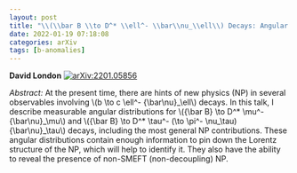 ```yaml
---
layout: post
title: "\\(\\bar B \\to D^* \\ell^- \\bar\\nu_\\ell\\) Decays: Angular Distributions and New Physics"
date: 2022-01-19 07:18:08
categories: arXiv
tags: [b-anomalies]
---
```


**David London**
[![arXiv:2201.05856](https://img.shields.io/badge/arXiv-2201.05856-00ff00)](https://arxiv.org/abs/2201.05856)

*Abstract:*
At the present time, there are hints of new physics (NP) in several observables involving \\(b \\to c \\ell^- \{\\bar\\nu\}\_\\ell\\) decays. In this talk, I describe measurable angular distributions for \\(\{\\bar B\} \\to D^\* \\mu^- \{\\bar\\nu\}\_\\mu\\) and \\(\{\\bar B\} \\to D^\* \\tau^- (\\to \\pi^- \\nu\_\\tau) \{\\bar\\nu\}\_\\tau\\) decays, including the most general NP contributions. These angular distributions contain enough information to pin down the Lorentz structure of the NP, which will help to identify it. They also have the ability to reveal the presence of non-SMEFT (non-decoupling) NP.

